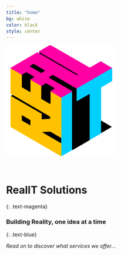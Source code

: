 ```yaml
---
title: "home"
bg: white
color: black
style: center
---
```


<span class="fa-stack subtlecircle" style="font-size:150px; box-shadow: none">
  <img src="img/intro.png" class="fa-stack-1x">
</span>

# **RealIT Solutions**
{: .text-magenta}


### Building Reality, one idea at a time
{: .text-blue}

*Read on to discover what services we offer...*

<style>
#deal {]
    padding-top: 20px;
}
</style>